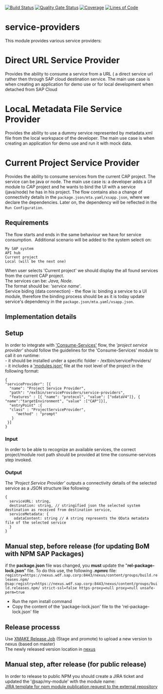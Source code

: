 [![Build Status](https://gkeplatform2.jaas-gcp.cloud.sap.corp/buildStatus/icon?job=service-providers-ci%2Fmaster)](https://gkeplatform2.jaas-gcp.cloud.sap.corp/job/service-providers-ci/job/master/)
[![Quality Gate Status](https://sonar.wdf.sap.corp/api/project_badges/measure?project=service-providers&metric=alert_status)](https://sonar.wdf.sap.corp/dashboard?id=service-providers)
[![Coverage](https://sonar.wdf.sap.corp/api/project_badges/measure?project=service-providers&metric=coverage)](https://sonar.wdf.sap.corp/dashboard?id=service-providers)
[![Lines of Code](https://sonar.wdf.sap.corp/api/project_badges/measure?project=service-providers&metric=ncloc)](https://sonar.wdf.sap.corp/dashboard?id=service-providers)

# service-providers 
This module provides various service providers:
# Direct URL Service Provider
Provides the ability to consume a service from a URL ( a direct service url rather then through SAP cloud destination service. 
The main use case is when creating an application for demo use or for local development when detached from SAP Cloud

# LocaL Metadata File Service Provider
Provides the ability to use a dummy service represented by metadata.xml file from the local workspace of the developer. 
The main use case is when creating an application for demo use and run it with mock data. 

# Current Project Service Provider 
Provides the ability to consume services from the current CAP project. The service can be java or node.
The main use case is: a developer adds a *UI* module to *CAP* project and he wants to bind the UI with a service (java/node) he has in his project.
The flow contains also a change of connectivity details in the `package.json/mta.yaml/xsapp.json`, where we declare the dependencies. Later on, the dependency will be reflected in the `Run Configuration`.


## Requirements
The flow starts and ends in the same behaviour we have for service consumption. 
Additional scenario will be added to the system selecti on:

    My SAP system
    API hub
    Current project
    Local (will be the next one)
When user selects 'Current project' we should display the all found services from the current CAP project.
</br>The services can be: *Java, Node*.
</br>The format should be: *'service name'*.
</br>Service biding (data connection) - the flow is: binding a service to a UI module, therefore the binding process should be as it is today update service's dependency in the `package.json/mta.yaml/xsapp.json`.

## Implementation details

## Setup
 In order to integrate with ['Consume-Services'](https://github.wdf.sap.corp/pages/devx-wing/CookBook/cross-scenario-tools/Consume-SAP-Services/) flow, the *'project service provider'* should follow the guidelines for the 'Consume-Services' module to call it on runtime:
</br>- it should be installed under a specific folder - /extbin/serviceProviders/
</br>- it includes a ['modules.json'](https://github.wdf.sap.corp/devx-wing/service-providers/blob/master/modules.json) file at the root level of the project in the following format:

    {
    "serviceProvider": [{
      "name": "Project Service Provider",
      "path": "/extbin/serviceProviders/service-providers",
      "features" : [{ "name": "protocol", "value": ["odataV4"]}, { "name":"targetEnvironment", "value" :["CAP"]}],
      "entryPoint" :{
      "class" : "ProjectServiceProvider",
         "method" : "prompt"
       }
     }]
    }
	
### Input
In order to be able to recognize an available services, the correct project/module root path should be provided at time the consume-services step invoked.
	
### Output
 The *'Project Service Provider'* outputs a connectivity details of the selected service as a JSON structure like following:
 
    {
      serviceURL: string,
      destination: string, // stringified json the selected system destination as received from destination service,
      serviceMetadata: {
        odataContent: string // A string represents the OData metadata file of the selected service
      }
    }


## Manual step, before release (for updating BoM with NPM SAP Packages)
if the **package.json** file was changed, you **must** update the "**rel-package-lock.json**" file. To do this use, the following **.npmrc** file:
    ```
    registry=https://nexus.wdf.sap.corp:8443/nexus/content/groups/build.releases.npm/
   @sap:registry=https://nexus.wdf.sap.corp:8443/nexus/content/groups/build.releases.npm/
   strict-ssl=false
   https-proxy=null
   proxy=null
   unsafe-perm=true
    ```

 - Run the npm install command
 - Copy the content of the 'package-lock.json' file to the 'rel-package-lock.json' file



## Release processs

Use [XMAKE Release Job](https://prod-build10100.wdf.sap.corp/job/devx-wing/job/devx-wing-service-providers-SP-REL-common_indirectshipment/) (Stage and promote) to upload a new version to nexus (based on master)  
The newly released version location in [nexus](https://repositories.sap.ondemand.com/nexus/content/repositories/deploy.releases/com/sap/npm/service-providers/) 


## Manual step, after release (for public release)
In order to release to public NPM you should create a JIRA ticket and updated the '@sap/my-module' with the module name:
</br>[JIRA template for npm module publication request to the external repository](https://sapjira.wdf.sap.corp/secure/CreateIssueDetails!init.jspa?pid=20037&issuetype=6&summary=npm+module+publication+request&components=59799&description=Please%20mark%20%5Bx%5D%20the%20lines,%20which%20are%20valid:%0A%5B+%5D%20I%20have%20the%20approval%20from%20my%20Delivery%20or%20Program%20Manager%20to%20ship%20this%20module%20via%20SAP%20NPM%20Registry.%0A%5B+%5D%20I%20agree,%20that%20the%20module%20is%20published%20under%20the%20SAP%20developer%20license%20%28if%20no%20license%20in%20package.json%20specified%29%0A%5B+%5D%20I%20will%20provide%20regular%20support%20for%20SAP%20customers%20in%20case%20there%20are%20issues%20with%20my%20module.%0AI%20confirm%20that%20the%20module%20to%20be%20published:%0A%5B+%5D%20is%20part%20of%20a%20program.%0A%5B+%5D%20is%20compliant%20to%20SAP%20product%20standards%20and%20to%20the%20product%20standards%20defined%20in%20my%20program.%0A%5B+%5D%20has%20the%20following%20ECCN%20classification:%20NO%20CLASSIFICATION.%0A%5B+%5D%20can%20be%20used%20free%20of%20charge,%20there%20is%20no%20price%20tag%20attached%20to%20it.%0A%5B+%5D%20can%20be%20used%20by%20anyone%20outside%20SAP%20and%20is%20not%20limited%20to%20SAP%20customers%20only.%0A%5B+%5D%20has%20the%20scope%20@sap,%20e.g.%27name%27:%20%27@sap/my-module%27.%0A%5B+%5D%20contains%20a%20README.MD%20file%20that%20provides%20documentation%20about%20the%20module%20functionality.%0A%5B+%5D%20contains%20an%20up%20to%20date%20CHANGELOG.MD%20file%20that%20provides%20documentation%20about%20the%20module%20release%20history.%0A%5B+%5D%20contains%20an%20npm-shrinkwrap.json%20in%20order%20to%20guarantee%20a%20reproducible%20installation.%0A%0ARelease%20notes:%0AThe%20CHANGELOG.md%20will%20serve%20as%20release%20information.%0AA%20%2B1%20from%20Documentation%20Development%20is%20required%20in%20order%20to%20get%20published.%0ATo%20get%20the%20%2B1,%20you%20need%20to%20provide%20a%20Github%20link%20pointing%20to%20an%20up%20to%20date%20CHANGELOG.md%20to%20Documentation%20Development%20(Rene%20Jeglinsky).%0A%0A%3Cnote%3EPlease%20clarify%20)
